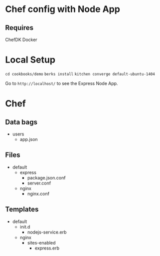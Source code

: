 # Chef config with Node App

## Requires

ChefDK
Docker

# Local Setup

`cd cookbooks/demo`
`berks install`
`kitchen converge default-ubuntu-1404`

Go to `http://localhost/` to see the Express Node App.


# Chef

## Data bags

* users
  * app.json

## Files

* default
  * express
    * package.json.conf
    * server.conf
  * nginx
    * nginx.conf

## Templates

* default
  * init.d
    * nodejs-service.erb
  * nginx
    * sites-enabled
      * express.erb

